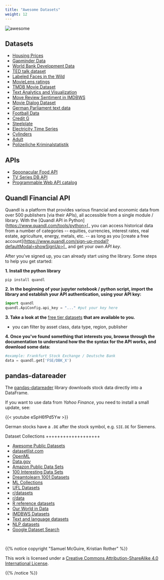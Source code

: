 ```yaml
---
title: "Awesome Datasets"
weight: 12
---
```


![awesome](/images/awesome.jpg)

## Datasets

-  [Housing Prices](https://www.kaggle.com/c/house-prices-advanced-regression-techniques)
-  [Gapminder Data](www.gapminder.org/data)
-  [World Bank Development Data](https://datacatalog.worldbank.org/)
-  [TED talk dataset](https://www.kaggle.com/rounakbanik/ted-talks)
-  [Labeled Faces in the Wild](http://vis-www.cs.umass.edu/lfw/)
-  [MovieLens ratings](https://grouplens.org/datasets/movielens/)
-  [TMDB Movie Dataset](https://www.kaggle.com/tmdb/tmdb-movie-metadata)
-  [Text Analytics and Visualization](http://www.pybloggers.com/2017/10/text-analytics-and-visualization/)
-  [Move Review Sentiment in IMDBWS](https://datasets.imdbws.com/)
-  [Movie Dialog Dataset](https://www.cs.cornell.edu/~cristian/Cornell_Movie-Dialogs_Corpus.html)
-  [German Parliament text data](github.com/malexmave/pdok-mirror)
-  [Football Data](https://www.football-data.org/)
-  [Credit G](https://www.openml.org/d/31)
-  [Steelplate](https://www.openml.org/d/1504)
-  [Electricity Time Series](https://www.openml.org/d/151)
-  [Cylinders](https://www.openml.org/d/6332)
-  [Adult](https://www.openml.org/d/1590)
-  [Polizei­liche Kriminal­statistik](https://www.bka.de/DE/AktuelleInformationen/StatistikenLagebilder/PolizeilicheKriminalstatistik/PKS2017/pks2017_node.html)

APIs
----

-  [Spoonacular Food API](https://spoonacular.com/food-api)
-  [TV Series DB API](https://api.thetvdb.com/swagger)
-  [Programmable Web API catalog](https://www.programmableweb.com)

Quandl Financial API
--------------------

Quandl is a platform that provides various financial and economic data from
over 500 publishers [via their APIs), all accessible from a single module / library. With the [Quandl API in Python](https://www.quandl.com/tools/python>[_ you can access historical data from a number of categories --
equities, currencies, interest rates, real estate, agriculture, energy, metals, etc. -- as
long as you [create a free account](https://www.quandl.com/sign-up-modal?defaultModal=showSignUp>[_ and get your own *API key*.

After you've signed up, you can already start using the library. Some steps to help
you get started:


**1. Install the python library**

```
pip install quandl
```


**2. In the beginning of your jupyter notebook / python script, import the library and establish
your API authentication, using your API key:**

```python
import quandl
quandl.ApiConfig.api_key = "..." #put your key here
```

**3. Take a look at the** [free tier datasets](https://www.quandl.com/search?filters=%5B%22Free%22%5D) **that are available to you.**

  - you can filter by asset class, data type, region, publisher


**4. Once you've found something that interests you, browse through the documentation to understand how the the syntax for the API works, and download some data:**

```python
#example: Frankfurt Stock Exchange / Deutsche Bank
data = quandl.get['FSE/DBK_X')
```

pandas-datareader
-----------------

The [pandas-datareader](https://pandas-datareader.readthedocs.io/en/latest/) library downloads stock data directly into a DataFrame.

If you want to use data from *Yahoo Finance*, you need to install a small update, see:

{{< youtube eSpH6fPd5Yw >}}


   German stocks have a `.DE` after the stock symbol, e.g. `SIE.DE` for Siemens.


Dataset Collections
+++++++++++++++++++

-  [Awesome Public Datasets](https://github.com/awesomedata/awesome-public-datasets)
-  [datasetlist.com](http://datasetlist.com)
-  [OpenML](https://www.openml.org/)
-  [Data.gov](http://www.data.gov/)
-  [Amazon Public Data Sets](http://aws.amazon.com/public-data-sets/)
-  [100 Interesting Data Sets](http://rs.io/100-interesting-data-sets-for-statistics/)
-  [Dreamtolearn 1001 Datasets](https://dreamtolearn.com/ryan/1001_datasets)
-  [ML Collections](https://github.com/collections/machine-learning)
-  [UFL Datasets](http://www.stat.ufl.edu/~winner/datasets.html)
-  [r/datasets](http://www.reddit.com/r/datasets)
-  [r/data](http://www.reddit.com/r/data)
-  [R reference datasets](https://r-dir.com/reference/datasets.html)
-  [Our World in Data](https://ourworldindata.org/)
-  [IMDBWS Datasets](https://datasets.imdbws.com/)
-  [Text and language datasets](https://lnkd.in/gFR9njn)
-  [NLP datasets](https://lnkd.in/gABJX4w)
-  [Google Dataset Search](https://datasetsearch.research.google.com)

<br>

{{% notice copyright "Samuel McGuire, Kristian Rother" %}}

This work is licensed under a [Creative Commons Attribution-ShareAlike 4.0 International License](https://creativecommons.org/licenses/by-sa/4.0/).

{{% /notice %}}